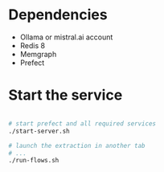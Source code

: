 

# Dependencies

- Ollama or mistral.ai account
- Redis 8 
- Memgraph
- Prefect

# Start the service

```sh

# start prefect and all required services
./start-server.sh

# launch the extraction in another tab
# ...
./run-flows.sh

```